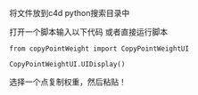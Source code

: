 将文件放到c4d python搜索目录中

打开一个脚本输入以下代码 或者直接运行脚本

`from copyPointWeight import CopyPointWeightUI`

`CopyPointWeightUI.UIDisplay()`

选择一个点复制权重，然后粘贴！
